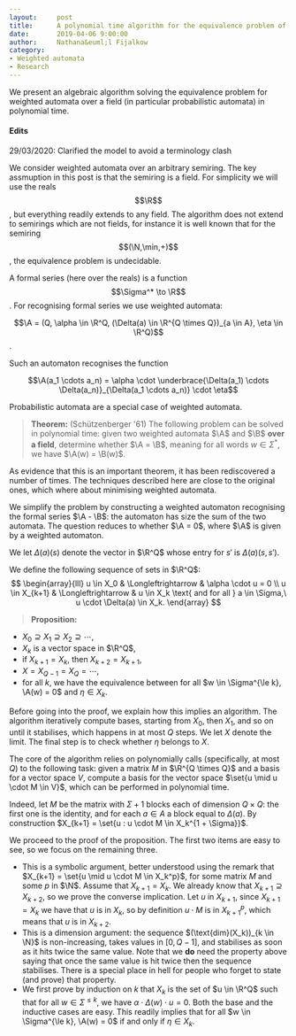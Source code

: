 ```yaml
---
layout:     post
title:      A polynomial time algorithm for the equivalence problem of weighted automata over a field
date:       2019-04-06 9:00:00
author:     Nathana&euml;l Fijalkow
category:   
- Weighted automata
- Research
---
```


<script type="text/x-mathjax-config">
MathJax.Hub.Config({
  TeX: {
    Macros: {
      R: "{\\mathbb{R}}",
      Q: "{\\mathbb{Q}}",
      N: "{\\mathbb{N}}",
      Z: "{\\mathbb{Z}}",
      A: "{\\mathcal{A}}",
      B: "{\\mathcal{B}}",
      rk: "{\\text{rank}}",
      NNrk: "{\\text{rank}_+}",
    }
  }
});
</script>

<p class="intro"><span class="dropcap">W</span>e present an algebraic algorithm solving the equivalence problem for weighted automata over a field (in particular probabilistic automata) in polynomial time.</p>

#### Edits
29/03/2020: Clarified the model to avoid a terminology clash

We consider weighted automata over an arbitrary semiring. The key assmuption in this post is that the semiring is a field. For simplicity we will use the reals $$\R$$, but everything readily extends to any field.
The algorithm does not extend to semirings which are not fields, for instance it is well known that for the semiring $$(\N,\min,+)$$, the equivalence problem is undecidable.


A formal series (here over the reals) is a function $$\Sigma^* \to \R$$.
For recognising formal series we use weighted automata: 

$$\A = (Q, \alpha \in \R^Q, (\Delta(a) \in \R^{Q \times Q})_{a \in A}, \eta \in \R^Q)$$.

Such an automaton recognises the function 

$$\A(a_1 \cdots a_n) = \alpha \cdot \underbrace{\Delta(a_1) \cdots \Delta(a_n)}_{\Delta(a_1 \cdots a_n)} \cdot \eta$$

Probabilistic automata are a special case of weighted automata.

> **Theorem:** (Schützenberger '61)
The following problem can be solved in polynomial time: given two weighted automata $\A$ and $\B$ **over a field**, 
determine whether $\A = \B$, meaning for all words $w \in \Sigma^*$, we have $\A(w) = \B(w)$.

As evidence that this is an important theorem, it has been rediscovered a number of times. 
The techniques described here are close to the original ones, which where about minimising weighted automata.

We simplify the problem by constructing a weighted automaton recognising the formal series $\A - \B$: the automaton has size the sum of the two automata.
The question reduces to whether $\A = 0$, where $\A$ is given by a weighted automaton.

We let $\Delta(a)(s)$ denote the vector in $\R^Q$ whose entry for $s'$ is $\Delta(a)(s,s')$.

We define the following sequence of sets in $\R^Q$:
$$
\begin{array}{lll}
  u \in X_0 & \Longleftrightarrow & \alpha \cdot u = 0 \\
  u \in X_{k+1} & \Longleftrightarrow & u \in X_k \text{ and for all } a \in \Sigma,\ u \cdot \Delta(a) \in X_k.
\end{array}
$$

> **Proposition:**
* $X_0 \supseteq X_1 \supseteq X_2 \supseteq \cdots$,
* $X_k$ is a vector space in $\R^Q$,
* if $X_{k+1} = X_k$, then $X_{k+2} = X_{k+1}$,
* $X = X_{Q - 1} = X_{Q} = \cdots$,
* for all $k$, we have the equivalence between for all $w \in \Sigma^{\le k}, \A(w) = 0$ and $\eta \in X_k$.

Before going into the proof, we explain how this implies an algorithm.
The algorithm iteratively compute bases, starting from $X_0$, then $X_1$, and so on until it stabilises,
which happens in at most $Q$ steps. 
We let $X$ denote the limit.
The final step is to check whether $\eta$ belongs to $X$.	

The core of the algorithm relies on polynomially calls (specifically, at most $Q$) to the following task: 
given a matrix $M$ in $\R^{Q \times Q}$ and a basis for a vector space $V$, 
compute a basis for the vector space $\set{u \mid u \cdot M \in V}$,
which can be performed in polynomial time.

Indeed, let $M$ be the matrix with $\Sigma + 1$ blocks each of dimension $Q \times Q$:
the first one is the identity, and for each $a \in A$ a block equal to $\Delta(a)$.
By construction 
$X_{k+1} = \set{u : u \cdot M \in X_k^{1 + \Sigma}}$.

We proceed to the proof of the proposition. The first two items are easy to see, so we focus on the remaining three.

* This is a symbolic argument, better understood using the remark that $X_{k+1} = \set{u \mid u \cdot M \in X_k^p}$, for some matrix $M$ and some $p$ in $\N$.
Assume that $X_{k+1} = X_k$. We already know that $X_{k+1} \supseteq X_{k+2}$, so we prove the converse implication.
Let $u$ in $X_{k+1}$, since $X_{k+1} = X_k$ we have that $u$ is in $X_k$, so by definition $u \cdot M$ is in $X_{k+1}^p$, which means that $u$ is in $X_{k+2}$.
* This is a dimension argument: the sequence $(\text{dim}(X_k))_{k \in \N}$ is non-increasing, takes values in $[0,Q-1]$, and stabilises as soon as it hits twice the same value.
Note that we **do** need the property above saying that once the same value is hit twice then the sequence stabilises. 
There is a special place in hell for people who forget to state (and prove) that property.
* We first prove by induction on $k$ that $X_k$ is the set of $u \in \R^Q$ such that for all $w \in \Sigma^{\le k}$, we have $\alpha \cdot \Delta(w) \cdot u = 0$.
Both the base and the inductive cases are easy.
This readily implies that for all $w \in \Sigma^{\le k}, \A(w) = 0$ if and only if $\eta \in X_k$.

